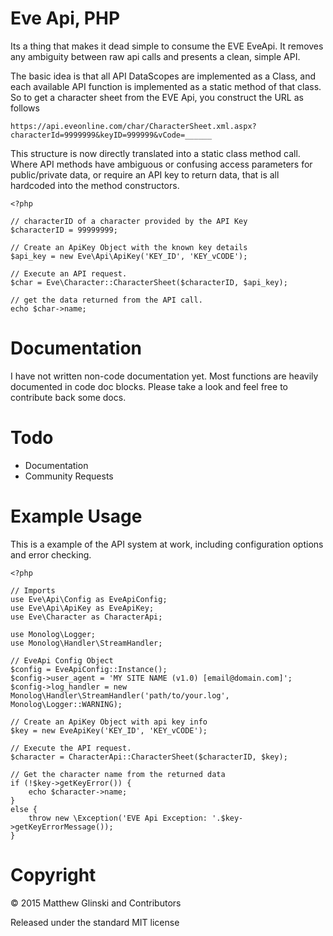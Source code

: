 # Eve Api, PHP

Its a thing that makes it dead simple to consume the EVE EveApi. 
It removes any ambiguity between raw api calls and presents a clean, simple API.

The basic idea is that all API DataScopes are implemented as a Class, and each available API function is implemented as a 
static method of that class. So to get a character sheet from the EVE Api, you construct the URL as follows

    https://api.eveonline.com/char/CharacterSheet.xml.aspx?characterId=9999999&keyID=999999&vCode=______

This structure is now directly translated into a static class method call. Where API methods have ambiguous or confusing access
parameters for public/private data, or require an API key to return data, that is all hardcoded into the method constructors. 

    <?php
    
    // characterID of a character provided by the API Key
    $characterID = 99999999;
    
    // Create an ApiKey Object with the known key details
    $api_key = new Eve\Api\ApiKey('KEY_ID', 'KEY_vCODE');
    
    // Execute an API request.
    $char = Eve\Character::CharacterSheet($characterID, $api_key);
    
    // get the data returned from the API call.
    echo $char->name;

# Documentation

I have not written non-code documentation yet. Most functions are heavily documented in code doc blocks. 
Please take a look and feel free to contribute back some docs.

# Todo

* Documentation
* Community Requests

# Example Usage

This is a example of the API system at work, including configuration options and error checking.

    <?php
    
    // Imports
    use Eve\Api\Config as EveApiConfig;
    use Eve\Api\ApiKey as EveApiKey;
    use Eve\Character as CharacterApi;
    
    use Monolog\Logger;
    use Monolog\Handler\StreamHandler;
    
    // EveApi Config Object
    $config = EveApiConfig::Instance();
    $config->user_agent = 'MY SITE NAME (v1.0) [email@domain.com]';
    $config->log_handler = new Monolog\Handler\StreamHandler('path/to/your.log', Monolog\Logger::WARNING);
    
    // Create an ApiKey Object with api key info
    $key = new EveApiKey('KEY_ID', 'KEY_vCODE');
    
    // Execute the API request.
    $character = CharacterApi::CharacterSheet($characterID, $key);
    
    // Get the character name from the returned data
    if (!$key->getKeyError()) {
        echo $character->name;
    }
    else {
        throw new \Exception('EVE Api Exception: '.$key->getKeyErrorMessage());
    }

# Copyright

&copy; 2015 Matthew Glinski and Contributors

Released under the standard MIT license

